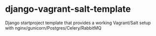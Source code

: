 django-vagrant-salt-template
============================

Django startproject template that provides a working Vagrant/Salt setup with nginx/gunicorn/Postgres/Celery/RabbitMQ

